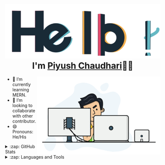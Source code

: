 <h1 align="center"> <img src="https://github.com/PiyushIncognito/PiyushIncognito/blob/main/hello_1.gif" alt="hello1.gif"> <br >I'm <a href="https://github.com/PiyushIncognito">Piyush Chaudhari</a>👨‍💻</h1>



<img align="right" alt="GIF" src="https://github.com/PiyushIncognito/PiyushIncognito/blob/main/piy2.gif" width="400px" />

<!-- <iframe src="https://giphy.com/embed/jdFm2bcWlj4EUVCpc0" width="480" height="480" frameBorder="0" class="giphy-embed" allowFullScreen></iframe><p><a href="https://giphy.com/gifs/tokyo-revengers-tokyorev-rev-jdFm2bcWlj4EUVCpc0"></a></p> -->



- 🌱 I’m currently learning MERN.
- 👯 I’m looking to collaborate with other contributor.
- 😄 Pronouns: He/His

<details>
  <summary>:zap: GitHub Stats</summary>
  <img align="center" src="https://github-readme-stats.vercel.app/api?username=PiyushIncognito&show_icons=true&locale=en" alt="PiyushIncognito"/>
  </details>
<details>
 <summary>:zap: Languages and Tools</summary>
<p align="center">
<img src="https://raw.githubusercontent.com/gilbarbara/logos/master/logos/android-icon.svg" alt="Android" width="40" height="40"/> 
<img src="https://raw.githubusercontent.com/gilbarbara/logos/master/logos/java.svg" alt="Java" width="40" height="40"/> 
<img src="https://raw.githubusercontent.com/gilbarbara/logos/master/logos/c-plusplus.svg" alt="C++" width="40" height="40"/> 
<img src="https://raw.githubusercontent.com/gilbarbara/logos/master/logos/html-5.svg" alt="HTML5" width="40" height="40"/>
<img src="https://raw.githubusercontent.com/gilbarbara/logos/master/logos/css-3.svg" alt="CSS" width="40" height="40"/> 
<img src="https://raw.githubusercontent.com/gilbarbara/logos/master/logos/javascript.svg" alt="JavaScript" width="40" height="40"/> 
<img src="https://github.com/gilbarbara/logos/blob/master/logos/git.svg" alt="Git" width="40" height="40"/> 
<img src="https://github.com/gilbarbara/logos/blob/master/logos/python.svg" alt="Python" width="40" height="40"/> 
<img src="https://github.com/gilbarbara/logos/blob/master/logos/jupyter.svg"  alt="Jupyter" width="40" height="40"/>
<img src="https://github.com/gilbarbara/logos/blob/master/logos/react.svg"  alt="ReactJs" width="40" height="40"/>
<img src="https://github.com/gilbarbara/logos/blob/master/logos/nodejs.svg"  alt="NodeJs" width="40" height="40"/>
<img src="https://github.com/gilbarbara/logos/blob/master/logos/mongodb.svg"  alt="MongoDB" width="40" height="40"/>
<img src="https://github.com/gilbarbara/logos/blob/master/logos/netlify.svg"  alt="Netlify" width="40" height="40"/>
<img src="https://github.com/gilbarbara/logos/blob/master/logos/github.svg"  alt="GitHub" width="40" height="40"/>
<img src="https://github.com/gilbarbara/logos/blob/master/logos/php.svg"  alt="PHP" width="40" height="40"/>
</p>
</details>
